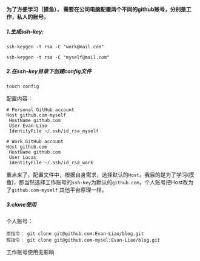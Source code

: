 
#### 为了方便学习（摸鱼）， 需要在公司电脑配置两个不同的github账号，分别是工作，私人的账号。


##### 1.生成ssh-key:

```
ssh-keygen -t rsa -C "work@mail.com"

ssh-keygen -t rsa -C "myself@mail.com"
```

##### 2.在ssh-key目录下创建config文件

```
touch config
```

配置内容：

```
# Personal GitHub account
Host github.com-myself
 HostName github.com
 User Evan-Liao
 IdentityFile ~/.ssh/id_rsa_myself

# Work GitHub account
Host github.com
 HostName github.com
 User Lucas
 IdentityFile ~/.ssh/id_rsa_work

```

重点来了，配置文件中，根据自身需求，选择默认的`Host`。我目的是为了学习(摸鱼)，那当然选择工作账号的`ssh-key`为默认的`github.com`，个人账号把Host改为了`github.com-myself`
其他平台原理一样。

##### 3.clone使用

个人账号：
```
原指令： git clone git@github.com:Evan-Liao/blog.git
现指令： git clone git@github.com-mysel:Evan-Liao/blog.git
```

工作账号使用无影响

